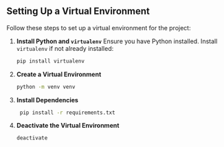 ## Setting Up a Virtual Environment

Follow these steps to set up a virtual environment for the project:

1. **Install Python and `virtualenv`**
   Ensure you have Python installed. Install `virtualenv` if not already installed:
   ```bash
   pip install virtualenv

2. **Create a Virtual Environment**
   ```bash
   python -m venv venv

3. **Install Dependencies**
   ```bash
    pip install -r requirements.txt

4. **Deactivate the Virtual Environment**
    ```bash
    deactivate

